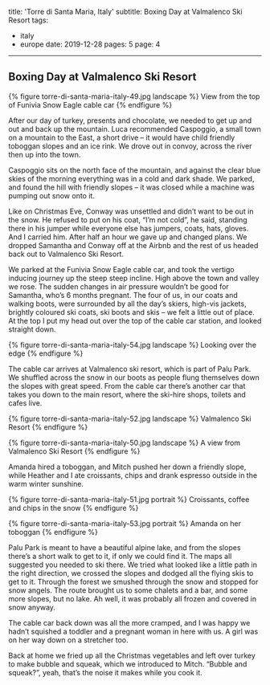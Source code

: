 title: 'Torre di Santa Maria, Italy'
subtitle: Boxing Day at Valmalenco Ski Resort
tags:
  - italy
  - europe
date: 2019-12-28
pages: 5
page: 4
---

## Boxing Day at Valmalenco Ski Resort

{% figure torre-di-santa-maria-italy-49.jpg landscape %}
View from the top of Funivia Snow Eagle cable car
{% endfigure %}

After our day of turkey, presents and chocolate, we needed to get up and out and back up the mountain. Luca recommended Caspoggio, a small town on a mountain to the East, a short drive – it would have child friendly toboggan slopes and an ice rink. We drove out in convoy, across the river then up into the town.

Caspoggio sits on the north face of the mountain, and against the clear blue skies of the morning everything was in a cold and dark shade. We parked, and found the hill with friendly slopes – it was closed while a machine was pumping out snow onto it.

Like on Christmas Eve, Conway was unsettled and didn’t want to be out in the snow. He refused to put on his coat, “I’m not cold”, he said, standing there in his jumper while everyone else has jumpers, coats, hats, gloves. And I carried him. After half an hour we gave up and changed plans. We dropped Samantha and Conway off at the Airbnb and the rest of us headed back out to Valmalenco Ski Resort.

We parked at the Funivia Snow Eagle cable car, and took the vertigo inducing journey up the steep steep incline. High above the town and valley we rose. The sudden changes in air pressure wouldn’t be good for Samantha, who’s 6 months pregnant. The four of us, in our coats and walking boots, were surrounded by all the day’s skiers, high-vis jackets, brightly coloured ski coats, ski boots and skis – we felt a little out of place. At the top I put my head out over the top of the cable car station, and looked straight down.

{% figure torre-di-santa-maria-italy-54.jpg landscape %}
Looking over the edge
{% endfigure %}

The cable car arrives at Valmalenco ski resort, which is part of Palu Park. We shuffled across the snow in our boots as people flung themselves down the slopes with great speed. From the cable car there’s another car that takes you down to the main resort, where the ski-hire shops, toilets and cafes live.

{% figure torre-di-santa-maria-italy-52.jpg landscape %}
Valmalenco Ski Resort
{% endfigure %}

{% figure torre-di-santa-maria-italy-50.jpg landscape %}
A view from Valmalenco Ski Resort
{% endfigure %}

Amanda hired a toboggan, and Mitch pushed her down a friendly slope, while Heather and I ate croissants, chips and drank espresso outside in the warm winter sunshine.

{% figure torre-di-santa-maria-italy-51.jpg portrait %}
Croissants, coffee and chips in the snow
{% endfigure %}

{% figure torre-di-santa-maria-italy-53.jpg portrait %}
Amanda on her toboggan
{% endfigure %}

Palu Park is meant to have a beautiful alpine lake, and from the slopes there’s a short walk to get to it, if only we could find it. The maps all suggested you needed to ski there. We tried what looked like a little path in the right direction,  we crossed the slopes and dodged all the flying skis to get to it. Through the forest we smushed through the snow and stopped for snow angels. The route brought us to some chalets and a bar, and some more slopes, but no lake. Ah well, it was probably all frozen and covered in snow anyway.

The cable car back down was all the more cramped, and I was happy we hadn’t squished a toddler and a pregnant woman in here with us. A girl was on her way down on a stretcher too.

Back at home we fried up all the Christmas vegetables and left over turkey to make bubble and squeak, which we introduced to Mitch. “Bubble and squeak?”, yeah, that’s the noise it makes while you cook it.
